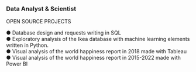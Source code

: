 ### Data Analyst & Scientist 

OPEN SOURCE PROJECTS 

● Database design and requests writing in SQL  
● Exploratory analysis of the Ikea database with machine learning elements written 
in Python.  
● Visual analysis of the world happiness report in 2018 made with Tableau 
● Visual analysis of the world happiness report in 2015-2022 made with Power BI 
